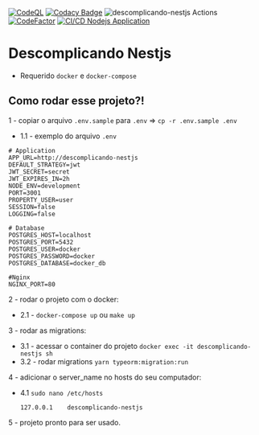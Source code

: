 [![CodeQL](https://github.com/williamkoller/descomplicando-nestjs/actions/workflows/codeql.yml/badge.svg?branch=main)](https://github.com/williamkoller/descomplicando-nestjs/actions/workflows/codeql.yml)
[![Codacy Badge](https://app.codacy.com/project/badge/Grade/74f9acc450a146bea6c3e23d63c4bd62)](https://www.codacy.com/gh/williamkoller/descomplicando-nestjs/dashboard?utm_source=github.com&amp;utm_medium=referral&amp;utm_content=williamkoller/descomplicando-nestjs&amp;utm_campaign=Badge_Grade)
![descomplicando-nestjs Actions](https://api.meercode.io/badge/williamkoller/descomplicando-nestjs?type=ci-score&lastDay=14)
[![CodeFactor](https://www.codefactor.io/repository/github/williamkoller/descomplicando-nestjs/badge)](https://www.codefactor.io/repository/github/williamkoller/descomplicando-nestjs)
[![CI/CD Nodejs Application](https://github.com/williamkoller/descomplicando-nestjs/actions/workflows/ci-cd.yml/badge.svg)](https://github.com/williamkoller/descomplicando-nestjs/actions/workflows/ci-cd.yml)

# Descomplicando Nestjs

- Requerido `docker` e `docker-compose`

## Como rodar esse projeto?!

1 - copiar o arquivo `.env.sample` para `.env` => `cp -r .env.sample .env`

  - 1.1 - exemplo do arquivo `.env`
  ```
  # Application
  APP_URL=http://descomplicando-nestjs
  DEFAULT_STRATEGY=jwt
  JWT_SECRET=secret
  JWT_EXPIRES_IN=2h
  NODE_ENV=development
  PORT=3001
  PROPERTY_USER=user
  SESSION=false
  LOGGING=false

  # Database
  POSTGRES_HOST=localhost
  POSTGRES_PORT=5432
  POSTGRES_USER=docker
  POSTGRES_PASSWORD=docker
  POSTGRES_DATABASE=docker_db

  #Nginx
  NGINX_PORT=80
  ```

2 - rodar o projeto com o docker:

  - 2.1 - `docker-compose up` ou `make up`

3 - rodar as migrations:
  
  - 3.1 - acessar o container do projeto `docker exec -it descomplicando-nestjs sh`
  - 3.2 - rodar migrations `yarn typeorm:migration:run`

4 - adicionar o server_name no hosts do seu computador:
  
  - 4.1 `sudo nano /etc/hosts`
    ```
    127.0.0.1    descomplicando-nestjs
    ```

5 - projeto pronto para ser usado.